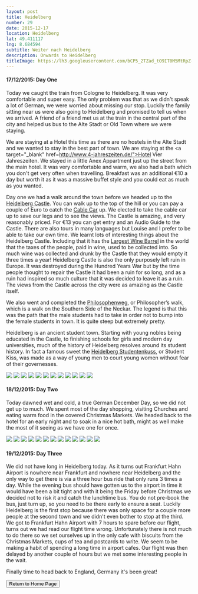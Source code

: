 ```yaml
---
layout: post
title: Heidelberg
number: 29
date: 2015-12-17
location: Heidelberg
lat: 49.411117
lng: 8.684594
subtitle: Weiter nach Heidelberg
description: Onwards to Heidelberg
titleImage: https://lh3.googleusercontent.com/bCP5_2TZad_tO9IT0M5MtRpZ-4utABCK5RMFnoC08Yu5ASWZJdbjZ_dDAvqXujQWRcYQuXHnRDrx5S4sgnOqkoNcLj17VP1yUROQXoSczP04cB5DrbQ1j4jHJCZ5ZWlgZig1kUlL0Qw=w2400
---
```


<h4>17/12/2015: Day One</h4>

Today we caught the train from Cologne to Heidelberg. It was very comfortable and super easy. The only problem was that as we didn't speak a lot of German, we were worried about missing our stop. Luckily the family sitting near us were also going to Heidelberg and promised to tell us when we arrived.
A friend of a friend met us at the train in the central part of the city and helped us bus to the Alte Stadt or Old Town where we were staying.

We are staying at a Hotel this time as there are no hostels in the Alte Stadt and we wanted to stay in the best part of town. 
We are staying at the <a target="_blank" href=http://www.4-jahreszeiten.de/">Hotel Vier Jahreszeiten</a>. We stayed in a little Anex Appartment just up the street from the main hotel. It was very comfortable and warm, we also had a bath which you don't get very often when travelling. 
Breakfast was an additional €10 a day but worth it as it was a massive buffet style and you could eat as much as you wanted. 

Day one we had a walk around the town before we headed up to the <a target="_blank" href="http://www.schloss-heidelberg.de/en/home/">Heidelberg Castle</a>. You can walk up to the top of the hill or you can pay a couple of Euro to catch the <a target="_blank" href="https://www.tourism-bw.com/Media/Attraktionen/Heidelberg-Cable-Car">Cable Car</a> up. We elected to take the cable car up to save our legs and to see the views.
The Castle is amazing, and very reasonably priced. For €13 you can get entry and an Audio Guide to the Castle. There are also tours in many languages but Louise and I prefer to be able to take our own time. 
We learnt lots of interesting things about the Heidelberg Castle. Including that it has the <a target="_blank" href="https://luxeadventuretraveler.com/heidelberg-castle/">Largest Wine Barrel</a> in the world that the taxes of the people, paid in wine, used to be collected into. So much wine was collected and drunk by the Castle that they would empty it three times a year!
Heidelberg Castle is also the only purposely left ruin in Europe. It was destroyed during the Hundred Years War but by the time people thought to repair the Castle it had been a ruin for so long, and as a ruin had inspired so much culture that it was decided to leave it as a ruin.
The views from the Castle across the city were as amazing as the Castle itself.

We also went and completed the <a target="_blank" href="https://www.tourism-heidelberg.com/explore/historical-sights/heiligenberg/philosophers-walk/index_eng.html">Philosophenweg</a>, or Philosopher’s walk, which is a walk on the Southern Side of the Neckar. The legend is that this was the path that the male students had to take in order not to bump into the female students in town.
It is quite steep but extremely pretty.

Heidelberg is an ancient student town. Starting with young nobles being educated in the Castle, to finishing schools for girls and modern day universities, much of the history of Heidelberg resolves around its student history.
In fact a famous sweet the <a target="_blank" href="http://www.studentenkuss.com/english/geschichte.html">Heidelberg Studentenkuss</a>, or Student Kiss, was made as a way of young men to court young women without fear of their governesses.

<img src="https://lh3.googleusercontent.com/72DZoK71pG5zndKbDZnnRJwkAsw-NRdkXoBdBmKnALjEV2eNFDfJQy_MMGyWLn5MADrIUlLP88EzQlu4epfeT4Dm5K_7QsDBNWxxZSI_mKpJJLP3jMDOEixhBpE3LlUyOzXTDkRPquE=w2400" class="image1">
<img src="https://lh3.googleusercontent.com/7X-eAEyNZDkLO_2DrxDv1Ai74UIOevVt429c3ux3HdXzxVesiKBM8nKKL7NigutAnQYOLxoRSTHu5r2o79BUcWr5oXvfKC1i03yKjU4qxMHuGGfZb0zq9OPvX1vSMSr681EOCpwIL7k=w2400" class="image1">
<img src="https://lh3.googleusercontent.com/UheCVMaBJHoBHciTrkGTvMEoNLfg_IzY0pOnXuEPZyIgs6D7B94iLFEx-RQ5i11fHQ5zQpiQZNRVxWMD2vZD0VBVFFOKWtUkZhh9F1mRIkjiCKwNamivEgTcJ6IsRkbhBh9IeQif3a4=w2400" class="image1">
<img src="https://lh3.googleusercontent.com/FkrCtFJvGVfYHBYS5LHGek97oEPYoI_qEM4CcG_orr1sbIRmsbPGcKPx33Fz6ehqXBTs26LhgoA0QmNR2E99az5iiXsRIMjJeE22QtjAkq6Tq0Ry-CQmMt-_Cwc5zQ0jMiTXWKeCwBk=w2400" class="image1">
<img src="https://lh3.googleusercontent.com/nVxAP_57oEEUrVGuVbOAtv_w-RUoI9VHxJ06RKtWuoXmiXQ4BuONVRO8dVgvtoJUIt8jXAgkU5HHhulsV-LqV6mhvs8cZFagokx1v7dom-00sAHiKdxO8Ma28UJtUQ2LahCs8J9UAac=w2400" class="image1">
<img src="https://lh3.googleusercontent.com/Kxubb7CsIq8qsfYx3wd7rmDuMgquKuyS_Btzr8f0vMP5xdwHtrVyddrq8OlcyZIC32qGLS64BNlJnMSgxKdWXgHFo-gxR6oq0zgq0TjrSkWgcE1IWtw4TTvm1Itb8y6bgB_tAaifuok=w2400" class="image1">
<img src="https://lh3.googleusercontent.com/9xdo23BwKm1URB8onR6LWwxlBQAwwNBubNqCRpTyUM8R03LCt4wrOp2jt-hQW02vQ401F8Tt-8AKP0BagN-EYe2q1ax_sO-YhFS2D_xcQHnrdR48pQczxzo2Nu_DRwILhcCmul5elf8=w2400" class="image1">
<img src="https://lh3.googleusercontent.com/QyoAJsxsBR4ReRfesKdyzO1zKqWfrcoIcwVND_1QKoZaunhTAClyequTP_XIHVfJqwDBDi18xcVIjR6pQY7PM4lEeJBRlSIGt8aUmT5p-KlsJq5asEBx1wA9goPomOURMQw1ozXPteo=w2400" class="image1">
<img src="https://lh3.googleusercontent.com/g36ZmK0N1HyvRJWQs4anDJuwk24I1JAZV683CTBeE9JEF9KqWF3Qh0E0TuYTNGBWx5OcxVtTt791aOA0QN6DUlJ527sjLqvFyS5rM_3brm3fSm1ciKmbtahl1YhEtHf0Qv1Nsfvpg1E=w2400" class="image1">
<img src="https://lh3.googleusercontent.com/Z06Gkq5SH02JzLlVgmQU3rFevI1sWJM3e50fbOxlbGgOotJoZtT3R_wO1KDxmhEzLOFFnrQ7sIew0DHKJF7eORKyqDlRp8cw9PVlC7DrfaOHHQxkN3CREDGrdD8pLAKiFNLKpPrSFtM=w2400" class="image1">
<img src="https://lh3.googleusercontent.com/ZlVj4B5XMHN2O93UCWgt9-iN4pc_iEIcQcfkM2lV1nxZSIVQk7Vj5YTm27RdGHuElbk8i7wOnPKn5kszhM1OphloUCpbMbIowxuFWUFxR-FnGvjlSYh3UB5G4FvKPqA9l8NgktjuMUc=w2400" class="image1">
<img src="https://lh3.googleusercontent.com/sclW2Jk6yk3QSOcGmFQK_lyF8tjUYLDShQGe06kt2QfiPT1ee7zwqLJlzunXmaFBAw5ukNGfX00z7V3E4Gr7I4yCT2MlftFY6tQNWuTM4jb_n90SkBWLndEVbrdlzGHp8COkhS2yEh8=w2400" class="image1">

<h4>18/12/2015: Day Two</h4>

Today dawned wet and cold, a true German December Day, so we did not get up to much. We spent most of the day shopping, visiting Churches and eating warm food in the covered Christmas Markets. 
We headed back to the hotel for an early night and to soak in a nice hot bath, might as well make the most of it seeing as we have one for once.

<img src="https://lh3.googleusercontent.com/M0ToQ2XmOlRewq3f-vOfcebx0kbLncjSxvStbg5BgD7dHPlP3HrmmomSfsSdcg5MV3Jt29OcuOr5QvNo7Rh5W6a97uDUHdzbIqy7Vyf-tMmDzDDbAp9qSI66gJ0itGcTXxZXLFwNjlQ=w2400" class="image1">
<img src="https://lh3.googleusercontent.com/YNIOPCVU-LVQYR5L8pK1WGtQ4lMXiF8imLx43Ftli6YfpPwUc3xMHJcpZ0SlhB-QDeqxVMOiTWda1t8D9ut5tEZP7k_ByC63-_iLKdzTaOOW6dfKlddABz_IeeV_CBmHa62v4d2HEKI=w2400" class="image1">
<img src="https://lh3.googleusercontent.com/rR81fzLKKRDyEeDtgkAE8lIoSqT12HzZsyeiaNzLHEUVOLIlFQbc2r25YxOd4DxB1xrNgjWrChIezhzSf-nEShv8jJk2j6iCD1hL3irmNUr-Z8B-xouM4levZCME6zbizzFEBGsvHgM=w2400" class="image1">
<img src="https://lh3.googleusercontent.com/bA4lAWSIXePV4sZ2fwmKCnv8hv5ZVU_6jFNpY4CYQ-cUfDsCKXtstDyvzbvJW6-AgpyClV2H2ujTVHgAbD_Kyb2GtD1kERnsWrFWFSNzbCz9P417nRrPixN8HpebfFdYEP-_XeMWZcM=w2400" class="image1">
<img src="https://lh3.googleusercontent.com/4we_RmFajekMif8pSsDnoLfhboMD-pAQgO6YHMt59cTVi0VTTh8lvY1OK7bFnQZ3UqtQPK9SsWICD6O2X1jKn4pz-afqdIdccAgsOWS_YkG-nNP9CmzF3GtdiltKxv41IZRv3LIHpSo=w2400" class="image1">
<img src="https://lh3.googleusercontent.com/-gxHQhJtp8yFAKcL0ublXYjg7fwaCHASgMcjCym3Z1eubVT6qUbJr_aIlTtKMf46-yk8CUW2eguGzPbN_DOikInzFrHZCqUpUzMh1ocmeA8Ae3l1znr7HUyyRz-xRRaaNm4qEoUdcvw=w2400" class="image1">
<img src="https://lh3.googleusercontent.com/b_QWHLmSXnL11kZmEnz6dVKwxgBVG8e1vZvPHTEcZx_lwbkWDzZ2iidQC_wvt7T2sa72J0FS07t0g5bd2wzl7TL5T5I3tN9-s_jCam46aAg6Q3_h0j_lDufOGnIVmt0mmjt4AzI1oOA=w2400" class="image1">
<img src="https://lh3.googleusercontent.com/9ovkfTD3OXekJw8dQfjCC2LuEKtfeXmgfAV1BKff638INBGSJ-7yiqls-_xFLanb27EAdFQrwsI1vgg9TJRmY1pahTfaUFNhdb30c0d-pyLls6JTB153HLy4qnIGHihn63lEr968oEo=w2400" class="image1">
<img src="https://lh3.googleusercontent.com/EPne6O6pfksIjnVIcEO_S12n-qTa6zHq5SxkKUyGxRGk_QYhPNWbhQJ5YhOc4AhrCwMtI-FLSL669nbHVmZrmvheNh46xFBeCbFN-kUiJdypWpDWcLRuvNfZPbPxdOeTYz_LX1GW9z0=w2400" class="image1">
<img src="https://lh3.googleusercontent.com/OVdUzErnm5U9dDOuNMoTvKCUpZV3crgVLGDongO1T0TOMU3sTasbAp6-ISlB5AHZeHqs5mXA2HuqnfzFoJr9hJvSAXOGBVylmi2ZRoUf6FOndVOsuCyzRGP1finZGyzmpMoPQk93-qw=w2400" class="image1">
<img src="https://lh3.googleusercontent.com/SM7W5jwVl1oqZjnwi_gWAIcZsS1Ze_LpbctXZ5p8jkrAnWeEhUuB7QG70XHqDncy_YCEmzKwKT11FDtQjb1daM8JeDTfmXVM4A1FIEMcvTOGmwlBJ1q2czR93RxDfbmpyavK_3OpgWQ=w2400" class="image1">
<img src="https://lh3.googleusercontent.com/8JHV76obwmb90IhOebdZejK1y2NIPlHfl9OdHiaCuZn4yxQ_AYBptsUK9hZXQHC9-8UA22I6TyexH-SNQMRO-jRZGiNfbcdVipiGL4_toaGemxUmt5xWbAIrfMUWPwfXZxQOIAwpnzM=w2400" class="image1">
<img src="https://lh3.googleusercontent.com/O2HVKSDwlQiWN2hSLCPNUpO7hCPc8frlIBTSQeJ9kPbrceY06ZId5gimV3EsDNJQ_C9XhFhhSFsUnhilZHxkojlxwahqJUDI-2CrjPEzE-Aqbl_-N2aNt9abeLM-nkihYTzQj47RNv8=w2400" class="image4">

<h4>19/12/2015: Day Three</h4>

We did not have long in Heidelberg today. As it turns out Frankfurt Hahn Airport is nowhere near Frankfurt and nowhere near Heidelberg and the only way to get there is via a three hour bus ride that only runs 3 times a day.
While the evening bus should have gotten us to the airport in time it would have been a bit tight and with it being the Friday before Christmas we decided not to risk it and catch the lunchtime bus.
You do not pre-book the bus, just turn up, so you need to be there early to ensure a seat. Luckily Heidelberg is the first stop because there was only space for a couple more people at the second town and we didn't even bother to stop at the third.
We got to Frankfurt Hahn Airport with 7 hours to spare before our flight, turns out we had read our flight time wrong. Unfortunately there is not much to do there so we set ourselves up in the only cafe with biscuits from the Christmas Markets, cups of tea and postcards to write. We seem to be making a habit of spending a long time in airport cafes.
Our flight was then delayed by another couple of hours but we met some interesting people in the wait. 

Finally time to head back to England, Germany it's been great!

<div class="wrapper">
  <input type="button" class="button" value="Return to Home Page" onclick="self.close()">
</div>
